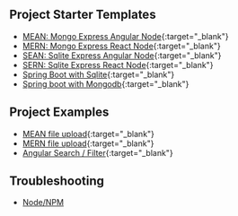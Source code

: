 ## Project Starter Templates

- [MEAN: Mongo Express Angular Node](https://github.com/AmmonK/mean-starter){:target="\_blank"}
- [MERN: Mongo Express React Node](https://github.com/AmmonK/mern-starter){:target="\_blank"}
- [SEAN: Sqlite Express Angular Node](https://github.com/AmmonK/sean-starter){:target="\_blank"}
- [SERN: Sqlite Express React Node](https://github.com/AmmonK/sern-starter){:target="\_blank"}
- [Spring Boot with Sqlite](https://github.com/AmmonK/spring-sqlite){:target="\_blank"}
- [Spring boot with Mongodb](https://github.com/AmmonK/spring-mopngodb){:target="\_blank"}

## Project Examples

- [MEAN file upload](https://github.com/AmmonK/mean-fileupload){:target="\_blank"}
- [MERN file upload](https://github.com/AmmonK/meRn-fileupload){:target="\_blank"}
- [Angular Search / Filter](https://github.com/AmmonK/angular-searchfilter){:target="\_blank"}

## Troubleshooting

- [Node/NPM](/node_npm)
